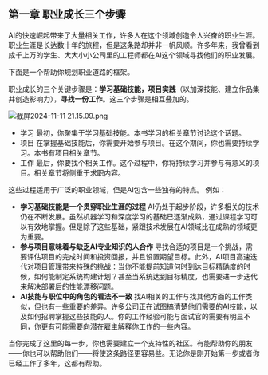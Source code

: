 
## 第一章 职业成长三个步骤

AI的快速崛起带来了大量相关工作，许多人在这个领域创造令人兴奋的职业生涯。职业生涯是长达数十年的旅程，但是这条路却并非一帆风顺。许多年来，我曾看到成千上万的学生、大大小小公司里的工程师都在AI这个领域寻找他们的职业发展。

下面是一个帮助你规划职业道路的框架。

职业成长的三个关键步骤是：**学习基础技能，项目实践**（以加深技能、建立作品集并创造影响力），**寻找一份工作**。这三个步骤是相互叠加的。

![截屏2024-11-11 21.15.09.png](https://obsidian0320.oss-cn-shanghai.aliyuncs.com/obsidian-picture/%E6%88%AA%E5%B1%8F2024-11-11%2021.15.09.png)

- 学习
	最初，你聚集于学习基础技能。本书学习的相关章节讨论这个话题。
- 项目
	在掌握基础技能后，你需要开始参与项目。在这个期间，你也需要持续学习。本书有项目相关章节。
- 工作
	最后，你要找个相关工作。这个过程中，你将持续学习并参与有意义的项目。相关章节将侧重于求职内容。

这些过程适用于广泛的职业领域，但是AI包含一些独有的特点。
例如：
- **学习基础技能是一个贯穿职业生涯的过程**
	AI仍处于起步阶段，许多相关的技术仍在不断发展。虽然机器学习和深度学习的基础已逐渐成熟，通过课程学习可以有效地掌握。但是除了这些基础，紧跟技术发展在AI领域比在成熟的领域更为重要。
- **参与项目意味着与缺乏AI专业知识的人合作**
	寻找合适的项目是一个挑战，需要评估项目的完成时间和投资回报，并且设置期望目标。此外，AI项目高速迭代对项目管理带来特殊的挑战：当你不能提前知道何时到达目标精确度的时候，如何能制定系统构建计划？甚至当系统达到目标精度，也需要进一步迭代来解决部署后的性能漂移问题。
- **AI技能与职位中的角色的看法不一致**
	找AI相关的工作与找其他方面的工作类似，但也有一些重要的差异。许多公司正在试图搞清楚他们需要的AI技能，以及如何招聘掌握这些技能的人。你的工作经验可能与面试官的需要有明显不同，你更有可能需要向潜在雇主解释你工作的一些内容。

当你完成了这里的每一步，你也需要建立一个支持性的社区。有能帮助你的朋友——你也可以帮助他们——将使这条路径更容易些。无论你是刚开始第一步或者你已经工作了多年，这都有帮助。

